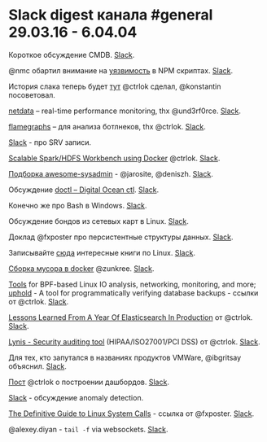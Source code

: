 # Slack digest канала #general 29.03.16 - 6.04.04

Короткое обсуждение CMDB. [Slack](https://ukrops.slack.com/archives/general/p1459332335001280).

@nmc обартил внимание на [уязвимость](https://geektimes.ru/post/273554/) в NPM скриптах. [Slack](https://ukrops.slack.com/archives/general/p1459333481001300).

История слака теперь будет [тут](http://ukrops.slackarchive.io/) @ctrlok сделал, @konstantin посоветовал.

[netdata](https://github.com/firehol/netdata) – real-time performance monitoring, thx @und3rf0rce. [Slack](https://ukrops.slack.com/archives/general/p1459348317001461).

[flamegraphs](http://www.brendangregg.com/FlameGraphs/cpuflamegraphs.html) – для анализа ботлнеков, thx @ctrlok.  [Slack](https://ukrops.slack.com/archives/general/p1459348595001466).

[Slack](https://ukrops.slack.com/archives/general/p1459350939001494) - про SRV записи.

[Scalable Spark/HDFS Workbench using Docker](http://www.big-data-europe.eu/scalable-sparkhdfs-workbench-using-docker/) @ctrlok. [Slack](https://ukrops.slack.com/archives/general/p1459363150001529).

[Подборка awesome-sysadmin](https://github.com/n1trux/awesome-sysadmin) - @jarosite, @deniszh. [Slack](https://ukrops.slack.com/archives/general/p1459369026001559).

Обсуждение [doctl – Digital Ocean ctl](https://www.digitalocean.com/company/blog/introducing-doctl/). [Slack](https://ukrops.slack.com/archives/general/p1459371266001566).

Конечно же про Bash в Windows. [Slack](https://ukrops.slack.com/archives/general/p1459399737001578).

Обсуждение бондов из сетевых карт в Linux. [Slack](https://ukrops.slack.com/archives/general/p1459418639001637).

Доклад @fxposter про персистентные структуры данных. [Slack](https://ukrops.slack.com/archives/general/p1459446667001727).

Записывайте [сюда](https://github.com/ukrops/web/blob/gh-pages/_drafts/linux_books.md) интересные книги по Linux. [Slack](https://ukrops.slack.com/archives/general/p1459450055001734).

[Сборка мусора в docker](https://github.com/docker/distribution/blob/master/docs%2Fgc.md) @zunkree. [Slack](https://ukrops.slack.com/archives/general/p1459485244001745).

[Tools](https://github.com/iovisor/bcc) for BPF-based Linux IO analysis, networking, monitoring, and more; [uphold](https://github.com/forward3d/uphold) - A tool for programmatically verifying database backups - ссылки от @ctrlok.
[Slack](https://ukrops.slack.com/archives/general/p1459668155001831).

[Lessons Learned From A Year Of Elasticsearch In Production](https://tech.scrunch.com/blog/lessons-learned-from-a-year-of-running-elasticsearch-in-production/) от @ctrlok. [Slack](https://ukrops.slack.com/archives/general/p1459707350001882).

[Lynis - Security auditing tool](https://github.com/CISOfy/lynis) (HIPAA/ISO27001/PCI DSS) от @ctrlok. [Slack](https://ukrops.slack.com/archives/general/p1459709276001890).

Для тех, кто запутался в названиях продуктов VMWare, @ibgritsay объяснил. [Slack](https://ukrops.slack.com/archives/general/p1459712552001907).

[Пост](https://ctrlok.com/?p=211) @ctrlok о построении дашбордов. [Slack](https://ukrops.slack.com/archives/general/s1459712482001905).

[Slack](https://ukrops.slack.com/archives/general/p1459865570002072) - обсуждение anomaly detection.

[The Definitive Guide to Linux System Calls](http://blog.packagecloud.io/eng/2016/04/05/the-definitive-guide-to-linux-system-calls/) - ссылка от @fxposter. [Slack](https://ukrops.slack.com/archives/general/p1459886982002144).

@alexey.diyan - `tail -f` via websockets. [Slack](https://ukrops.slack.com/archives/general/p1459949354002178).

